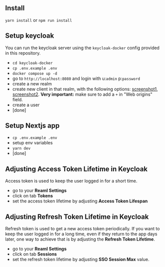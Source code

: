 ## Install
`yarn install` or `npm run install`

## Setup keycloak
You can run the keycloak server using the `keycloak-docker` config provided in this repository.
- `cd keycloak-docker`
- `cp .env.example .env`
- `docker compose up -d`
- go to `http://localhost:8080` and login with u:`admin` p:`password`
- create a new realm
- create new client in that realm, with the following options: [screenshot1](https://github.com/uaibo/nextjs-keycloak/blob/master/public/kc1.png), [screenshot2](https://github.com/uaibo/nextjs-keycloak/blob/master/public/kc2.png). **Very important:** make sure to add a `+` in "Web origins" field.
- create a user
- [done]


## Setup Nextjs app
- `cp .env.example .env`
- setup env variables
- `yarn dev`
- [done] 

## Adjusting Access Token Lifetime in Keycloak
Access token is used to keep the user logged in for a short time.
- go to your **Reaml Settings**
- click on tab **Tokens**
- set the access token lifetime by adjusting **Access Token Lifespan**

## Adjusting Refresh Token Lifetime in Keycloak
Refresh token is used to get a new access token periodically. If you want to keep the user logged in for a long time, even if they return to the app days later, one way to achieve that is by adjusting the **Refresh Token Lifetime**.
- go to your **Reaml Settings**
- click on tab **Sessions**
- set the refresh token lifetime by adjusting **SSO Session Max** value.
